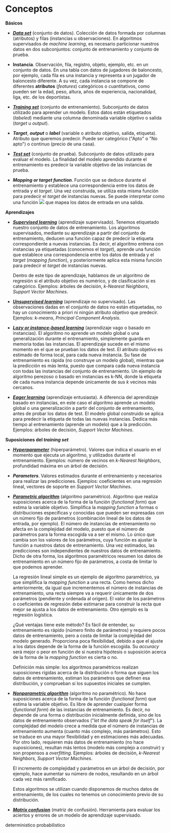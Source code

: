 # **Conceptos**

**Básicos**

- [**_Data set_**](https://en.wikipedia.org/wiki/Data_set) (conjunto de datos). Colección de datos formada por columnas (atributos) y filas (instancias u observaciones). En algoritmos supervisados de _machine learning_, es necesario particionar nuestros datos en dos subconjuntos: conjunto de entrenamiento y conjunto de prueba.

- **Instancia**. Observación, fila, registro, objeto, ejemplo, etc. en un conjunto de datos. En una tabla con datos de jugadores de baloncesto, por ejemplo, cada fila es una instancia y representa a un jugador de baloncesto diferente. A su vez, cada instancia se compone de diferentes **atributos** (_features_) categóricos o cuantitativos, como pueden ser la edad, peso, altura, años de experiencia, nacionalidad, liga, etc. de los deportistas.

- [**_Training set_**](https://en.wikipedia.org/wiki/Training,_validation,_and_test_sets) (conjunto de entrenamiento). Subconjunto de datos utilizado para aprender un modelo. Estos datos están etiquetados (_labeled_) mediante una columna denominada variable objetivo o salida (_target_ u _output_). 

- **_Target_**, **_output_** o **_label_** (variable o atributo objetivo, salida, etiqueta). Atributo que queremos predecir. Puede ser categórico ("Apto" o "No apto") o continuo (precio de una casa).

- [**_Test set_**](https://en.wikipedia.org/wiki/Training,_validation,_and_test_sets) (conjunto de prueba). Subconjunto de datos utilizado para evaluar el modelo. La finalidad del modelo aprendido durante el entrenamiento es predecir la variable objetivo de las instancias de prueba. 

- **_Mapping or target function_**. Función que se deduce durante el entrenamiento y establece una correspondencia entre los datos de entrada y el _target_. Una vez construida, se utiliza esta misma función para predecir el _target_ de instancias nuevas. Se puede interpretar como una función <img src="https://render.githubusercontent.com/render/math?math=Y=f(x)"> que mapea los datos de entrada en una salida.

**Aprendizajes**

- [**_Supervised learning_**](https://en.wikipedia.org/wiki/Supervised_learning) (aprendizaje supervisado). Tenemos etiquetado nuestro conjunto de datos de entrenamiento. Los algoritmos supervisados, mediante su aprendizaje a partir del conjunto de entrenamiento, deducen una función capaz de predecir la etiqueta correspondiente a nuevas instancias. Es decir, el algoritmo entrena con instancias ya etiquetadas (conocemos el _target_), aprende una función que establece una correspondencia entre los datos de entrada y el _target_ (_mapping function_), y posteriormente aplica esta misma función para predecir el _target_ de instancias nuevas. 

  Dentro de este tipo de aprendizaje, hablamos de un algoritmo de regresión si el atributo objetivo es numérico, y de clasificación si es categórico. Ejemplos: árboles de         decisión, _k-Nearest Neighbors_, _Support Vector Machines_. 
  
- [**_Unsupervised learning_**](https://en.wikipedia.org/wiki/Unsupervised_learning) (aprendizaje no supervisado). Las observaciones dadas en el conjunto de datos no están etiquetadas, no hay un conocimiento a priori ni ningún atributo objetivo que predecir. Ejemplos: _k-means_, _Principal Component Analysis_.

- [**_Lazy or instance-based learning_**](https://en.wikipedia.org/wiki/Lazy_learning) (aprendizaje vago o basado en instancias). El algoritmo no aprende un modelo global o una generalización durante el entrenamiento, simplemente guarda en memoria todas las instancias. El aprendizaje sucede en el mismo momento en el que se prueban los datos de test. El atributo objetivo es estimado de forma local, para cada nueva instancia. Su fase de entrenamiento es rápida (no construye un modelo global), mientras que la predicción es más lenta, puesto que compara cada nueva instancia con todas las instancias del conjunto de entrenamiento. Un ejemplo de algoritmo perezoso o basado en instancias es k-NN, donde la etiqueta de cada nueva instancia depende únicamente de sus _k_ vecinos más cercanos. 

- [**_Eager learning_**](https://en.wikipedia.org/wiki/Eager_learning) (aprendizaje entusiasta). A diferencia del aprendizaje basado en instancias, en este caso el algoritmo aprende un modelo global o una generalización a partir del conjunto de entrenamiento, antes de probar los datos de test. El modelo global construido se aplica para predecir la etiqueta de todas las nuevas instancias. Dedica más tiempo al entrenamiento (aprende un modelo) que a la predicción. Ejemplos: árboles de decisión, _Support Vector Machines_.

**Suposiciones del _training set_**

- [**_Hyperparameter_**](https://en.wikipedia.org/wiki/Hyperparameter_(machine_learning)) (hiperparámetro).   Valores que indica el usuario en el momento que ejecuta un algoritmo, y utilizados durante el entrenamiento. Ejemplos: número de vecinos en _k-Nearest Neighbors_, profundidad máxima en un árbol de decisión.

- **_Parameters_**. Valores estimados durante el entrenamiento y necesarios para realizar las predicciones. Ejemplos: coeficientes en una regresión lineal, vectores de soporte en _Support Vector Machines_.

- [**_Parametric algorithm_**](https://machinelearningmastery.com/parametric-and-nonparametric-machine-learning-algorithms/) (algoritmo paramétrico). Algoritmo que realiza suposiciones acerca de la forma de la función (_functional form_) que estima la variable objetivo. Simplifica la _mapping function_ a formas o distribuciones específicas y conocidas que pueden ser expresadas con un número fijo de parámetros (combinación lineal de los datos de entrada, por ejemplo). El número de instancias de entrenamiento no afecta en la complejidad del modelo, puesto que el número de parámetros para la forma escogida va a ser el mismo. Lo único que cambia son los valores de los parámetros, cuya función es ajustar la función a nuestros datos de entrenamiento. Una vez estimados, las predicciones son independientes de nuestros datos de entrenamiento. Dicho de otra forma, los algoritmos paramétricos resumen los datos de entrenamiento en un número fijo de parámetros, a costa de limitar lo que podemos aprender. 

  La regresión lineal simple es un ejemplo de algoritmo paramétrico, ya que simplifica la _mapping function_ a una recta. Como hemos dicho anteriormente, da igual que              incrementemos el número de instancias de entrenamiento, una recta siempre va a requerir únicamente de dos parámetros (pendiente y ordenada al origen). El valor de los             parámetros o coeficientes de regresión debe estimarse para construir la recta que mejor se ajusta a los datos de entrenamiento. Otro ejemplo es la regresión logística.
  
  ¿Qué ventajas tiene este método? Es fácil de entender, su entrenamiento es rápido (número finito de parámetros) y requiere pocos datos de entrenamiento, pero a costa de          limitar la complejidad del modelo generado.  Proporciona poca flexibilidad,  debido a que el ajuste a los datos depende de la forma de la función escogida. Su _accuracy_       será mejor o peor en función de si nuestra hipótesis o suposición acerca de la forma de la _mapping function_ es cierta o no. 
  
  Definición más simple: los algoritmos paramétricos realizan suposiciones rígidas acerca de la distribución o forma que siguen los datos de entrenamiento,  estiman los            parámetros  que  definen esa distribución, y comprueban si los supuestos iniciales se cumplen.
  
- [**_Nonparametric algorithm_**](https://machinelearningmastery.com/parametric-and-nonparametric-machine-learning-algorithms/) (algoritmo no paramétrico). No hace suposiciones acerca de la forma de la función (_functional form_) que estima la variable objetivo. Es libre de aprender cualquier forma (_functional form_) de las instancias de entrenamiento. Es decir, no depende de una forma o distribución inicialmente definida, sino de los datos de entrenamiento observados ("_let the data speak for itself_"). La complejidad del modelo crece a medida que el número de instancias de entrenamiento aumenta (cuanto más complejo, más parámetros). Esto se traduce en una mayor flexibilidad y en estimaciones más adecuadas. Por otro lado, requieren más datos de entrenamiento (no hace suposiciones), resultan más lentos (modelo más complejo a construir) y son propensos a _overfitting_. Ejemplos:  árboles de decisión, _k-Nearest Neighbors_, _Support Vector Machines_.

  El incremento de complejidad y parámetros en un árbol de decisión, por ejemplo, hace aumentar su número de nodos, resultando en un árbol cada vez más ramificado. 
  
  Estos algoritmos se utilizan cuando disponemos de muchos datos de entrenamiento, de los cuales no tenemos un conocimiento previo de su distribución. 


- [**_Matrix confusion_**](https://en.wikipedia.org/wiki/Confusion_matrix) (matriz de confusión). Herramienta para evaluar los aciertos y errores de un modelo de aprendizaje supervisado.

deterministico probabilistico

